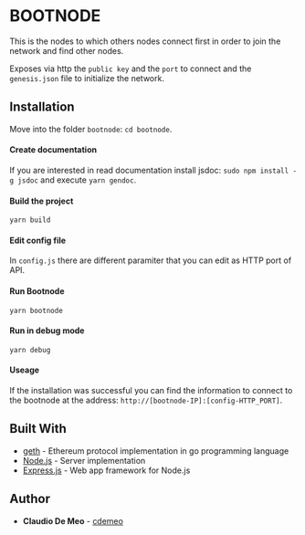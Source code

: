 # BOOTNODE

This is the nodes to which others nodes connect first in order to join the network and find other nodes.

Exposes via http the `public key` and the `port` to connect and the `genesis.json` file to initialize the network.

## Installation

Move into the folder `bootnode`: `cd bootnode`.

#### Create documentation

If you are interested in read documentation install jsdoc: `sudo npm install -g jsdoc` and execute `yarn gendoc`.

#### Build the project

```
yarn build
```

#### Edit config file

In `config.js` there are different paramiter that you can edit as HTTP port of API.

#### Run Bootnode

```
yarn bootnode
```

#### Run in debug mode

```
yarn debug
```

#### Useage

If the installation was successful you can find the information to connect to the bootnode at the address: `http://[bootnode-IP]:[config-HTTP_PORT]`.

## Built With

* [geth](https://geth.ethereum.org/) - Ethereum protocol implementation in go programming language
* [Node.js](https://nodejs.org/en/) - Server implementation
* [Express.js](http://expressjs.com/) - Web app framework for Node.js

## Author

* **Claudio De Meo** - [cdemeo](https://github.com/ClaudioDeMeo)
